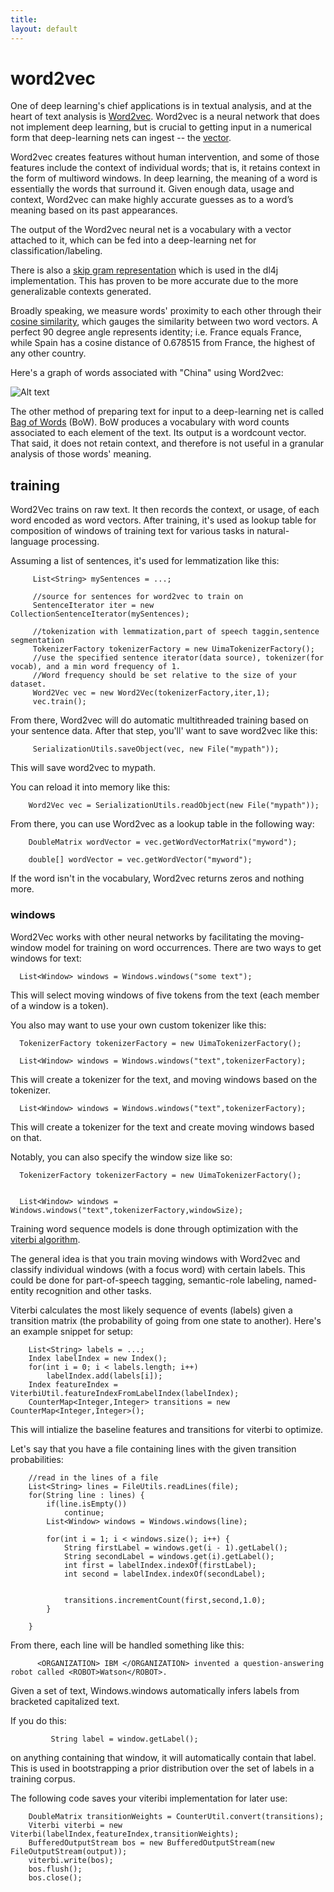 ```yaml
---
title: 
layout: default
---
```


# word2vec

One of deep learning's chief applications is in textual analysis, and at the heart of text analysis is [Word2vec](https://code.google.com/p/word2vec/). Word2vec is a neural network that does not implement deep learning, but is crucial to getting input in a numerical form that deep-learning nets can ingest -- the [vector](https://www.khanacademy.org/math/linear-algebra/vectors_and_spaces/vectors/v/vector-introduction-linear-algebra). 

Word2vec creates features without human intervention, and some of those features include the context of individual words; that is, it retains context in the form of multiword windows. In deep learning, the meaning of a word is essentially the words that surround it. Given enough data, usage and context, Word2vec can make highly accurate guesses as to a word’s meaning based on its past appearances. 

The output of the Word2vec neural net is a vocabulary with a vector attached to it, which can be fed into a deep-learning net for classification/labeling. 

There is also a [skip gram representation](http://homepages.inf.ed.ac.uk/ballison/pdf/lrec_skipgrams.pdf) which is used in the dl4j implementation. This has proven to be more accurate due to the more generalizable contexts generated. 

Broadly speaking, we measure words' proximity to each other through their [cosine similarity](https://en.wikipedia.org/wiki/Cosine_similarity), which gauges the similarity between two word vectors. A perfect 90 degree angle represents identity; i.e. France equals France, while Spain has a cosine distance of 0.678515 from France, the highest of any other country.

Here's a graph of words associated with "China" using Word2vec:

![Alt text](../img/word2vec.png)

The other method of preparing text for input to a deep-learning net is called [Bag of Words](https://en.wikipedia.org/wiki/Bag-of-words_model) (BoW). BoW produces a vocabulary with word counts associated to each element of the text. Its output is a wordcount vector. That said, it does not retain context, and therefore is not useful in a granular analysis of those words' meaning. 

## training

Word2Vec trains on raw text. It then records the context, or usage, of each word encoded as word vectors. After training, it's used as lookup table for composition of windows of training text for various tasks in natural-language processing.

Assuming a list of sentences, it's used for lemmatization like this:

         List<String> mySentences = ...;
          
         //source for sentences for word2vec to train on
         SentenceIterator iter = new CollectionSentenceIterator(mySentences);
          
         //tokenization with lemmatization,part of speech taggin,sentence segmentation
         TokenizerFactory tokenizerFactory = new UimaTokenizerFactory();
         //use the specified sentence iterator(data source), tokenizer(for vocab), and a min word frequency of 1.
         //Word frequency should be set relative to the size of your dataset.
         Word2Vec vec = new Word2Vec(tokenizerFactory,iter,1);
         vec.train();

From there, Word2vec will do automatic multithreaded training based on your sentence data. After that step, you'll' want to save word2vec like this:

       	 SerializationUtils.saveObject(vec, new File("mypath"));

This will save word2vec to mypath.

You can reload it into memory like this:
        
        Word2Vec vec = SerializationUtils.readObject(new File("mypath"));

From there, you can use Word2vec as a lookup table in the following way:
              
        DoubleMatrix wordVector = vec.getWordVectorMatrix("myword");

        double[] wordVector = vec.getWordVector("myword");

If the word isn't in the vocabulary, Word2vec returns zeros and nothing more.

### windows

Word2Vec works with other neural networks by facilitating the moving-window model for training on word occurrences. There are two ways to get windows for text:

      List<Window> windows = Windows.windows("some text");

This will select moving windows of five tokens from the text (each member of a window is a token).

You also may want to use your own custom tokenizer like this:


      TokenizerFactory tokenizerFactory = new UimaTokenizerFactory();

      List<Window> windows = Windows.windows("text",tokenizerFactory);

This will create a tokenizer for the text, and moving windows based on the tokenizer.

      List<Window> windows = Windows.windows("text",tokenizerFactory);

This will create a tokenizer for the text and create moving windows based on that.

Notably, you can also specify the window size like so:

      TokenizerFactory tokenizerFactory = new UimaTokenizerFactory();


      List<Window> windows = Windows.windows("text",tokenizerFactory,windowSize);

Training word sequence models is done through optimization with the [viterbi algorithm](../doc/org/deeplearning4j/word2vec/viterbi/Viterbi.html).

The general idea is that you train moving windows with Word2vec and classify individual windows (with a focus word) with certain labels. This could be done for part-of-speech tagging, semantic-role labeling, named-entity recognition and other tasks.

Viterbi calculates the most likely sequence of events (labels) given a transition matrix (the probability of going from one state to another). Here's an example snippet for setup:

        List<String> labels = ...;
        Index labelIndex = new Index();
		for(int i = 0; i < labels.length; i++)
			labelIndex.add(labels[i]);
		Index featureIndex = ViterbiUtil.featureIndexFromLabelIndex(labelIndex);
		CounterMap<Integer,Integer> transitions = new CounterMap<Integer,Integer>();

This will intialize the baseline features and transitions for viterbi to optimize.

Let's say that you have a file containing lines with the given transition probabilities:

        //read in the lines of a file
        List<String> lines = FileUtils.readLines(file);
		for(String line : lines) {
			if(line.isEmpty()) 
				continue;
			List<Window> windows = Windows.windows(line);

			for(int i = 1; i < windows.size(); i++) {
				String firstLabel = windows.get(i - 1).getLabel();
				String secondLabel = windows.get(i).getLabel();
				int first = labelIndex.indexOf(firstLabel);
				int second = labelIndex.indexOf(secondLabel);


				transitions.incrementCount(first,second,1.0);
			}

		}




  From there, each line will be handled something like this:

          <ORGANIZATION> IBM </ORGANIZATION> invented a question-answering robot called <ROBOT>Watson</ROBOT>.

Given a set of text, Windows.windows automatically infers labels from bracketed capitalized text.

If you do this:

             String label = window.getLabel();

on anything containing that window, it will automatically contain that label. This is used in bootstrapping a prior distribution over the set of labels in a training corpus.

The following code saves your viteribi implementation for later use:
       
        DoubleMatrix transitionWeights = CounterUtil.convert(transitions);
		Viterbi viterbi = new Viterbi(labelIndex,featureIndex,transitionWeights);
		BufferedOutputStream bos = new BufferedOutputStream(new FileOutputStream(output));
		viterbi.write(bos);
		bos.flush();
		bos.close();